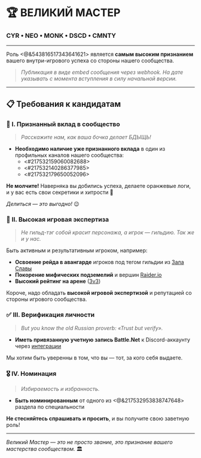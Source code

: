 # 🏆 ВЕЛИКИЙ МАСТЕР

### CYR • NEO • MONK • DSCD • CMNTY

---

Роль <@&543816517343641621> является **самым высоким признанием** вашего внутри-игрового успеха со стороны нашего сообщества.

> *Публикация в виде embed сообщения через webhook. На дате указывать с момента вступления в силу начальной версии.*

---

## 📋 Требования к кандидатам

### 🎯 I. Признанный вклад в сообщество
> *Расскажите нам, как ваша бочка делает БДЫЩЬ!*

- **Необходимо наличие уже признанного вклада** в один из профильных каналов нашего сообщества:
  - <#217532159060082688>
  - <#217532140286377985>
  - <#217532179650052096>

**Не молчите!** Наверняка вы добились успеха, делаете оранжевые логи, и у вас есть свои секретики и хитрости 🤭

*Делиться — это выгодно!* 😉

### 🏅 II. Высокая игровая экспертиза
> *Не гильд-тэг собой красит персонажа, а игрок — гильдию. Так же и у нас.*

Быть активным и результативным игроком, например:
- **Освоение рейда в авангарде** игроков под тегом гильдии из [Зала Славы](https://worldofwarcraft.blizzard.com/en-gb/game/hall-of-fame/mythic-raid)
- **Покорение мифических подземелий** и вершин [Raider.io](https://raider.io)
- **Высокий рейтинг на арене** ([3v3](https://worldofwarcraft.blizzard.com/en-gb/game/pvp/leaderboards/3v3))

Короче, надо обладать **высокой игровой экспертизой** и репутацией со стороны игрового сообщества.

### ✅ III. Верификация личности
> *But you know the old Russian proverb: «Trust but verify».*

- **Иметь привязанную учетную запись Battle.Net** к Discord-аккаунту через [интеграции](https://support.discord.com/hc/ru/articles/8063233404823-Интеграции-и-Связанные-Роли-Участники-Сообщества)

Мы хотим быть уверенны в том, что вы — тот, за кого себя выдаете.

### 🎖️ IV. Номинация
> *Избираемость и избранность.*

- **Быть номинированным** от одного из <@&217532953838747648> раздела по специальности

**Не стесняйтесь спрашивать и просить**, и вы получите свою заветную роль!

---

*Великий Мастер — это не просто звание, это признание вашего мастерства сообществом.* 🏛️